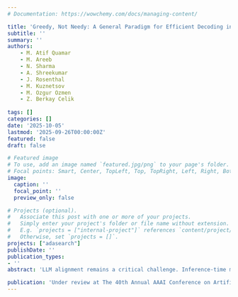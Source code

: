 ```yaml
---
# Documentation: https://wowchemy.com/docs/managing-content/

title: 'Greedy, Not Needy: A General Paradigm for Efficient Decoding in Large Language Models'
subtitle: ''
summary: ''
authors:
    - M. Atif Quamar
    - M. Areeb
    - N. Sharma
    - A. Shreekumar
    - J. Rosenthal
    - M. Kuznetsov
    - M. Ozgur Ozmen
    - Z. Berkay Celik
    
tags: []
categories: []
date: '2025-10-05'
lastmod: '2025-09-26T00:00:00Z'
featured: false
draft: false

# Featured image
# To use, add an image named `featured.jpg/png` to your page's folder.
# Focal points: Smart, Center, TopLeft, Top, TopRight, Left, Right, BottomLeft, Bottom, BottomRight.
image:
  caption: ''
  focal_point: ''
  preview_only: false

# Projects (optional).
#   Associate this post with one or more of your projects.
#   Simply enter your project's folder or file name without extension.
#   E.g. `projects = ["internal-project"]` references `content/project/deep-learning/index.md`.
#   Otherwise, set `projects = []`.
projects: ["adasearch"]
publishDate: ''
publication_types:
- ''
abstract: 'LLM alignment remains a critical challenge. Inference-time methods provide a flexible alternative to fine-tuning, but their uniform computational effort often yields suboptimal alignment. We hypothesize that for many alignment tasks, the initial tokens of a response are disproportionately more critical. To leverage this principle, we introduce ADASEARCH, a novel blockwise search strategy. It adaptively allocates a fixed computational budget using a sampling schedule, focusing search effort on these critical tokens. We apply ADASEARCH to sequential decoding and introduce its tree-search counterpart, ADABEAM. Our comprehensive evaluation across eight LLMs demonstrates that ADASEARCH outperforms strong Best-ofN and fine-tuning baselines. Specifically, win-rates improve by over 10% for harmlessness generation, over 33% for controlled sentiment generation, and over 24% for mathematical reasoning tasks relative to Best-of-N.'

publication: 'Under review at The 40th Annual AAAI Conference on Artificial Intelligence (AAAI 2026)'
---
```

